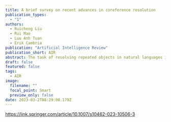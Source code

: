 ```yaml
---
title: A brief survey on recent advances in coreference resolution
publication_types:
  - "1"
authors:
  - Ruicheng Liu
  - Rui Mao
  - Luu Anh Tuan
  - Erik Cambria
publication: "Artificial Intelligence Review"
publication_short: AIR
abstract: The task of resolving repeated objects in natural languages is known as coreference resolution, and it is an important part of modern natural language processing. It is classified into two categories depending on the resolved objects, namely entity coreference resolution and event coreference resolution. Predicting coreference connections and identifying mentions/triggers are the major challenges in coreference resolution, because these implicit relationships are particularly difficult in natural language understanding in downstream tasks. Coreference resolution techniques have experienced considerable advances in recent years, encouraging us to review this task in the following aspects, current employed evaluation metrics, datasets, and methods. We investigate 10 widely used metrics, 18 datasets and 4 main technical trends in this survey. We believe that this work is a comprehensive roadmap for understanding the past and the future of coreference resolution.
draft: false
featured: false
tags:
  - AIR
image:
  filename: ""
  focal_point: Smart
  preview_only: false
date: 2023-03-2T08:29:00.179Z
---
```

https://link.springer.com/article/10.1007/s10462-023-10506-3